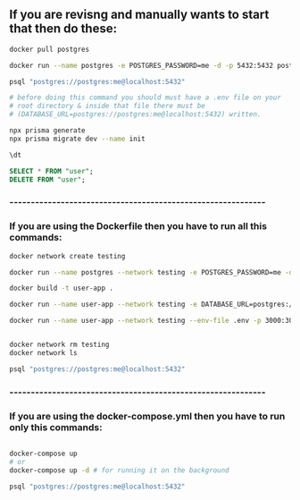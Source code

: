 ## If you are revisng and manually wants to start that then do these:

```sh
docker pull postgres

docker run --name postgres -e POSTGRES_PASSWORD=me -d -p 5432:5432 postgres 

psql "postgres://postgres:me@localhost:5432"

# before doing this command you should must have a .env file on your
# root directory & inside that file there must be 
# (DATABASE_URL=postgres://postgres:me@localhost:5432) written.

npx prisma generate
npx prisma migrate dev --name init

```

```sql
\dt

SELECT * FROM "user";
DELETE FROM "user";

```


### ------------------------------------------------------------


### If you are using the Dockerfile then you have to run all this commands:

```sh
docker network create testing

docker run --name postgres --network testing -e POSTGRES_PASSWORD=me -d -p 5432:5432 postgres 

docker build -t user-app .

docker run --name user-app --network testing -e DATABASE_URL=postgres://postgres:me@postgres:5432 -p 3000:3000 user-app # or

docker run --name user-app --network testing --env-file .env -p 3000:3000 user-app


docker network rm testing
docker network ls

psql "postgres://postgres:me@localhost:5432"

```


### ------------------------------------------------------------

### If you are using the docker-compose.yml then you have to run only this commands:

```sh

docker-compose up
# or
docker-compose up -d # for running it on the background

psql "postgres://postgres:me@localhost:5432"

```